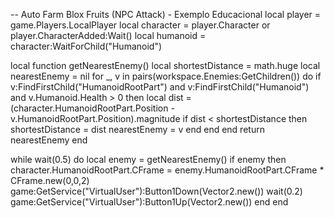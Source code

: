 -- Auto Farm Blox Fruits (NPC Attack) - Exemplo Educacional
local player = game.Players.LocalPlayer
local character = player.Character or player.CharacterAdded:Wait()
local humanoid = character:WaitForChild("Humanoid")

local function getNearestEnemy()
    local shortestDistance = math.huge
    local nearestEnemy = nil
    for _, v in pairs(workspace.Enemies:GetChildren()) do
        if v:FindFirstChild("HumanoidRootPart") and v:FindFirstChild("Humanoid") and v.Humanoid.Health > 0 then
            local dist = (character.HumanoidRootPart.Position - v.HumanoidRootPart.Position).magnitude
            if dist < shortestDistance then
                shortestDistance = dist
                nearestEnemy = v
            end
        end
    end
    return nearestEnemy
end

while wait(0.5) do
    local enemy = getNearestEnemy()
    if enemy then
        character.HumanoidRootPart.CFrame = enemy.HumanoidRootPart.CFrame * CFrame.new(0,0,2)
        game:GetService("VirtualUser"):Button1Down(Vector2.new())
        wait(0.2)
        game:GetService("VirtualUser"):Button1Up(Vector2.new())
    end
end

